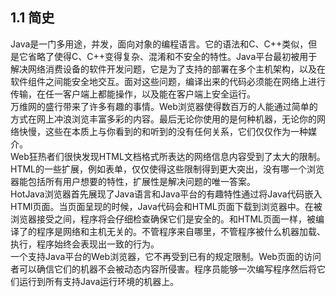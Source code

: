 ## 1.1 简史 </br>
Java是一门多用途，并发，面向对象的编程语言。它的语法和C、C++类似，但是它省略了使得C、C++变得复杂、混淆和不安全的特性。Java平台最初被用于解决网络消费设备的软件开发问题，它是为了支持的部署在多个主机架构，以及在软件组件之间能安全地交互。面对这些问题，编译出来的代码必须能在网络上进行传输，在任一客户端上都能操作，以及能在客户端上安全运行。</br>
万维网的盛行带来了许多有趣的事情。Web浏览器使得数百万的人能通过简单的方式在网上冲浪浏览丰富多彩的内容。最后无论你使用的是何种机器，无论你的网络快慢，这些在本质上与你看到的和听到的没有任何关系，它们仅仅作为一种媒介。</br>
Web狂热者们很快发现HTML文档格式所表达的网络信息内容受到了太大的限制。HTML的一些扩展，例如表单，仅仅使得这些限制得到更大突出，没有哪一个浏览器能包括所有用户想要的特性，扩展性是解决问题的唯一答案。</br>
HotJava浏览器首先展现了Java语言和Java平台的有趣特性通过将Java代码嵌入HTMl页面。当页面呈现的时候，Java代码会和HTML页面下载到浏览器中。在被浏览器接受之间，程序将会仔细检查确保它们是安全的。和HTML页面一样，被编译了的程序是网络和主机无关的。不管程序来自哪里，不管程序被什么机器加载、执行，程序始终会表现出一致的行为。</br>
一个支持Java平台的Web浏览器，它不再受到已有的规定限制。Web页面的访问者可以确信它们的机器不会被动态内容所侵害。程序员能够一次编写程序然后将它们运行到所有支持Java运行环境的机器上。</br>
